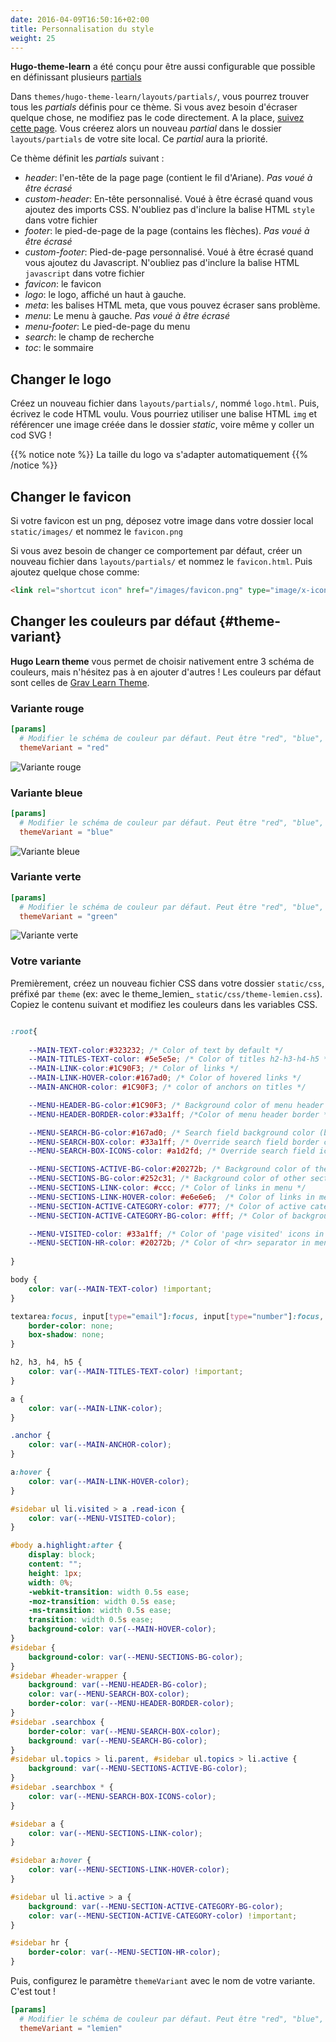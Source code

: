 ```yaml
---
date: 2016-04-09T16:50:16+02:00
title: Personnalisation du style
weight: 25
---
```


**Hugo-theme-learn** a été conçu pour être aussi configurable que possible en définissant plusieurs [partials](https://gohugo.io/templates/partials/)

Dans `themes/hugo-theme-learn/layouts/partials/`, vous pourrez trouver tous les *partials* définis pour ce thème. Si vous avez besoin d'écraser quelque chose, ne modifiez pas le code directement. A la place, [suivez cette page](https://gohugo.io/themes/customizing/). Vous créerez alors un nouveau *partial* dans le dossier `layouts/partials` de votre site local. Ce *partial* aura la priorité.

Ce thème définit les *partials* suivant :

- *header*: l'en-tête de la page page (contient le fil d'Ariane). _Pas voué à être écrasé_
- *custom-header*: En-tête personnalisé. Voué à être écrasé quand vous ajoutez des imports CSS. N'oubliez pas d'inclure la balise HTML `style` dans votre fichier
- *footer*: le pied-de-page de la page (contains les flèches). _Pas voué à être écrasé_
- *custom-footer*:  Pied-de-page personnalisé. Voué à être écrasé quand vous ajoutez du Javascript. N'oubliez pas d'inclure la balise HTML `javascript` dans votre fichier
- *favicon*: le favicon
- *logo*: le logo, affiché un haut à gauche.
- *meta*: les balises HTML meta, que vous pouvez écraser sans problème.
- *menu*: Le menu à gauche. _Pas voué à être écrasé_
- *menu-footer*: Le pied-de-page du menu
- *search*: le champ de recherche
- *toc*: le sommaire

## Changer le logo

Créez un nouveau fichier dans `layouts/partials/`, nommé `logo.html`. Puis, écrivez le code HTML voulu.
Vous pourriez utiliser une balise HTML `img` et référencer une image créée dans le dossier *static*, voire même y coller un cod SVG !

{{% notice note %}}
La taille du logo va s'adapter automatiquement
{{% /notice %}}

## Changer le favicon

Si votre favicon est un png, déposez votre image dans votre dossier local `static/images/` et nommez le `favicon.png`

Si vous avez besoin de changer ce comportement par défaut, créer un nouveau fichier dans `layouts/partials/` et nommez le `favicon.html`. Puis ajoutez quelque chose comme:

```html
<link rel="shortcut icon" href="/images/favicon.png" type="image/x-icon" />
```

## Changer les couleurs par défaut {#theme-variant}

**Hugo Learn theme** vous permet de choisir nativement entre 3 schéma de couleurs, mais n'hésitez pas à en ajouter d'autres ! Les couleurs par défaut sont celles de [Grav Learn Theme](https://learn.getgrav.org/).

### Variante rouge

```toml
[params]
  # Modifier le schéma de couleur par défaut. Peut être "red", "blue", "green".
  themeVariant = "red"
```

![Variante rouge](/basics/style-customization/images/red-variant.png?width=60pc)

### Variante bleue

```toml
[params]
  # Modifier le schéma de couleur par défaut. Peut être "red", "blue", "green".
  themeVariant = "blue"
```

![Variante bleue](/basics/style-customization/images/blue-variant.png?width=60pc)

### Variante verte

```toml
[params]
  # Modifier le schéma de couleur par défaut. Peut être "red", "blue", "green".
  themeVariant = "green"
```

![Variante verte](/basics/style-customization/images/green-variant.png?width=60pc)

### Votre variante

Premièrement, créez un nouveau fichier CSS dans votre dossier `static/css`, préfixé par `theme` (ex: avec le theme_lemien_ `static/css/theme-lemien.css`). Copiez le contenu suivant et modifiez les couleurs dans les variables CSS.

```css

:root{
    
    --MAIN-TEXT-color:#323232; /* Color of text by default */
    --MAIN-TITLES-TEXT-color: #5e5e5e; /* Color of titles h2-h3-h4-h5 */
    --MAIN-LINK-color:#1C90F3; /* Color of links */
    --MAIN-LINK-HOVER-color:#167ad0; /* Color of hovered links */
    --MAIN-ANCHOR-color: #1C90F3; /* color of anchors on titles */

    --MENU-HEADER-BG-color:#1C90F3; /* Background color of menu header */
    --MENU-HEADER-BORDER-color:#33a1ff; /*Color of menu header border */ 

    --MENU-SEARCH-BG-color:#167ad0; /* Search field background color (by default borders + icons) */
    --MENU-SEARCH-BOX-color: #33a1ff; /* Override search field border color */
    --MENU-SEARCH-BOX-ICONS-color: #a1d2fd; /* Override search field icons color */

    --MENU-SECTIONS-ACTIVE-BG-color:#20272b; /* Background color of the active section and its childs */
    --MENU-SECTIONS-BG-color:#252c31; /* Background color of other sections */
    --MENU-SECTIONS-LINK-color: #ccc; /* Color of links in menu */
    --MENU-SECTIONS-LINK-HOVER-color: #e6e6e6;  /* Color of links in menu, when hovered */
    --MENU-SECTION-ACTIVE-CATEGORY-color: #777; /* Color of active category text */
    --MENU-SECTION-ACTIVE-CATEGORY-BG-color: #fff; /* Color of background for the active category (only) */

    --MENU-VISITED-color: #33a1ff; /* Color of 'page visited' icons in menu */
    --MENU-SECTION-HR-color: #20272b; /* Color of <hr> separator in menu */
    
}

body {
    color: var(--MAIN-TEXT-color) !important;
}

textarea:focus, input[type="email"]:focus, input[type="number"]:focus, input[type="password"]:focus, input[type="search"]:focus, input[type="tel"]:focus, input[type="text"]:focus, input[type="url"]:focus, input[type="color"]:focus, input[type="date"]:focus, input[type="datetime"]:focus, input[type="datetime-local"]:focus, input[type="month"]:focus, input[type="time"]:focus, input[type="week"]:focus, select[multiple=multiple]:focus {
    border-color: none;
    box-shadow: none;
}

h2, h3, h4, h5 {
    color: var(--MAIN-TITLES-TEXT-color) !important;
}

a {
    color: var(--MAIN-LINK-color);
}

.anchor {
    color: var(--MAIN-ANCHOR-color);
}

a:hover {
    color: var(--MAIN-LINK-HOVER-color);
}

#sidebar ul li.visited > a .read-icon {
	color: var(--MENU-VISITED-color);
}

#body a.highlight:after {
    display: block;
    content: "";
    height: 1px;
    width: 0%;
    -webkit-transition: width 0.5s ease;
    -moz-transition: width 0.5s ease;
    -ms-transition: width 0.5s ease;
    transition: width 0.5s ease;
    background-color: var(--MAIN-HOVER-color);
}
#sidebar {
	background-color: var(--MENU-SECTIONS-BG-color);
}
#sidebar #header-wrapper {
    background: var(--MENU-HEADER-BG-color);
    color: var(--MENU-SEARCH-BOX-color);
    border-color: var(--MENU-HEADER-BORDER-color);
}
#sidebar .searchbox {
	border-color: var(--MENU-SEARCH-BOX-color);
    background: var(--MENU-SEARCH-BG-color);
}
#sidebar ul.topics > li.parent, #sidebar ul.topics > li.active {
    background: var(--MENU-SECTIONS-ACTIVE-BG-color);
}
#sidebar .searchbox * {
    color: var(--MENU-SEARCH-BOX-ICONS-color);
}

#sidebar a {
    color: var(--MENU-SECTIONS-LINK-color);
}

#sidebar a:hover {
    color: var(--MENU-SECTIONS-LINK-HOVER-color);
}

#sidebar ul li.active > a {
    background: var(--MENU-SECTION-ACTIVE-CATEGORY-BG-color);
    color: var(--MENU-SECTION-ACTIVE-CATEGORY-color) !important;
}

#sidebar hr {
    border-color: var(--MENU-SECTION-HR-color);
}
```

Puis, configurez le paramètre `themeVariant` avec le nom de votre variante. C'est tout !

```toml
[params]
  # Modifier le schéma de couleur par défaut. Peut être "red", "blue", "green".
  themeVariant = "lemien"
```